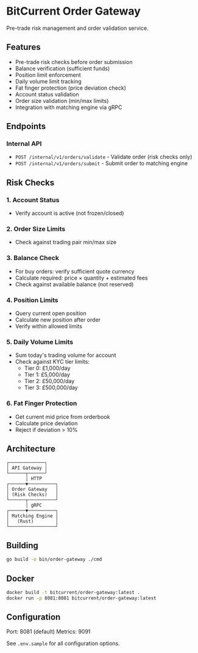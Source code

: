 # BitCurrent Order Gateway

Pre-trade risk management and order validation service.

## Features

- Pre-trade risk checks before order submission
- Balance verification (sufficient funds)
- Position limit enforcement
- Daily volume limit tracking
- Fat finger protection (price deviation check)
- Account status validation
- Order size validation (min/max limits)
- Integration with matching engine via gRPC

## Endpoints

### Internal API

- `POST /internal/v1/orders/validate` - Validate order (risk checks only)
- `POST /internal/v1/orders/submit` - Submit order to matching engine

## Risk Checks

### 1. Account Status
- Verify account is active (not frozen/closed)

### 2. Order Size Limits
- Check against trading pair min/max size

### 3. Balance Check
- For buy orders: verify sufficient quote currency
- Calculate required: price × quantity + estimated fees
- Check against available balance (not reserved)

### 4. Position Limits
- Query current open position
- Calculate new position after order
- Verify within allowed limits

### 5. Daily Volume Limits
- Sum today's trading volume for account
- Check against KYC tier limits:
  - Tier 0: £1,000/day
  - Tier 1: £5,000/day
  - Tier 2: £50,000/day
  - Tier 3: £500,000/day

### 6. Fat Finger Protection
- Get current mid price from orderbook
- Calculate price deviation
- Reject if deviation > 10%

## Architecture

```
┌─────────────┐
│ API Gateway │
└──────┬──────┘
       │ HTTP
┌──────▼──────────┐
│ Order Gateway   │
│ (Risk Checks)   │
└──────┬──────────┘
       │ gRPC
┌──────▼──────────┐
│ Matching Engine │
│   (Rust)        │
└─────────────────┘
```

## Building

```bash
go build -o bin/order-gateway ./cmd
```

## Docker

```bash
docker build -t bitcurrent/order-gateway:latest .
docker run -p 8081:8081 bitcurrent/order-gateway:latest
```

## Configuration

Port: 8081 (default)
Metrics: 9091

See `.env.sample` for all configuration options.



